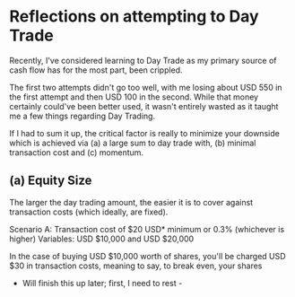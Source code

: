 # Reflections on attempting to Day Trade

Recently, I've considered learning to Day Trade as my primary source of cash flow has for the most part, been crippled.

The first two attempts didn't go too well, with me losing about USD 550 in the first attempt and then USD 100 in the second. While that money certainly could've been better used, it wasn't entirely wasted as it taught me a few things regarding Day Trading.

If I had to sum it up, the critical factor is really to minimize your downside which is achieved via (a) a large sum to day trade with, (b) minimal transaction cost and (c) momentum.

## (a) Equity Size
The larger the day trading amount, the easier it is to cover against transaction costs (which ideally, are fixed).

Scenario A: Transaction cost of $20 USD* minimum or 0.3% (whichever is higher)
Variables: USD $10,000 and USD $20,000

In the case of buying USD $10,000 worth of shares, you'll be charged USD $30 in transaction costs, meaning to say, to break even, your shares 

- Will finish this up later; first, I need to rest - 
